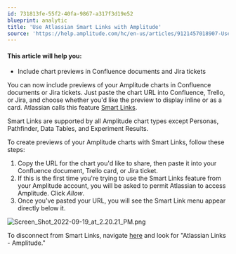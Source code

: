 ```yaml
---
id: 731813fe-55f2-40fa-9867-a317f3d19e52
blueprint: analytic
title: 'Use Atlassian Smart Links with Amplitude'
source: 'https://help.amplitude.com/hc/en-us/articles/9121457018907-Use-Atlassian-Smart-Links-with-Amplitude'
---
```

#### This article will help you:

* Include chart previews in Confluence documents and Jira tickets

You can now include previews of your Amplitude charts in Confluence documents or Jira tickets. Just paste the chart URL into Confluence, Trello, or Jira, and choose whether you'd like the preview to display inline or as a card. Atlassian calls this feature [Smart Links](https://community.atlassian.com/t5/Confluence-articles/Smart-Links-a-richer-way-to-hyperlink/ba-p/1412786).

Smart Links are supported by all Amplitude chart types except Personas, Pathfinder, Data Tables, and Experiment Results.

To create previews of your Amplitude charts with Smart Links, follow these steps:

1. Copy the URL for the chart you'd like to share, then paste it into your Confluence document, Trello card, or Jira ticket.
2. If this is the first time you're trying to use the Smart Links feature from your Amplitude account, you will be asked to permit Atlassian to access Amplitude. Click *Allow*.
3. Once you've pasted your URL, you will see the Smart Link menu appear directly below it.  
  
![Screen_Shot_2022-09-19_at_2.20.21_PM.png](/docs/output/img/analytics/Screen_Shot_2022-09-19_at_2.20.21_PM.png)

To disconnect from Smart Links, navigate [here](https://id.atlassian.com/manage-profile/apps) and look for "Atlassian Links - Amplitude." 
